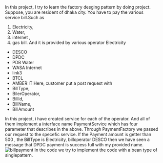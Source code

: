 In this project, I try to learn the factory desging pattern by doing project.
Suppose, you are resident of dhaka city. You have to pay the various service bill.Such as 
1. Electricity,
2. Water,
3. internet , 
4. gas bill. 
And  it is provided by various operator
Electricity
- DESCO
- DPDC
- PDB
Water
- WASA
Internet
- link3
- BTCL
- AMBER IT
Here, customer put a post request with 
- BillType, 
- BilerOperator, 
- BillId, 
- BillName,
- BillAmount

In this project, i have created service for each of the operator. And all of them implement a interface name 
PaymentService which has four parameter that describes in the above.
Through PaymentFactory we passed our request to the specefic service. If the Payment amount is getter than 500 , 
the BillType is Electricity, billoperator DESCO  then we have seen a message that DPDC payment is success full with my provided 
name.
![billpayment](https://github.com/abid-mugdho9875/BillPayment/assets/75389185/81100a42-6ca0-4672-8031-77bd8e40c8af)
In the code we try to implement the code with a bean type of singlepattern.



